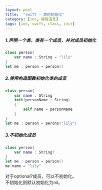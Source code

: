 ```yaml
---
layout: post
title:  "swift - 类的初始化"
category: [ios, 编程语言]
tags: [ios, swift, class, init]
---
```


##### 1.声明一个类，类有一个成员，并对成员初始化  

```swift
class person{
    var name : String = "lily"
}
let me : person = person()
```

<!-- more -->

##### 2.使用构造函数初始化类的成员

```swift
class person{
    var name : String
    init(personName : String)
    {
        self.name = personName
    }
}
let me : person = perons("lily")
```

##### 3.不初始化成员

```swift
class person{
    var name : String?
}
let me : person = person()
me.name = "lily"
```
对于optional?成员，可以不初始化。  
不初始化则默认初始化为nil。
